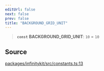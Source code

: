 ```yaml
---
editUrl: false
next: false
prev: false
title: "BACKGROUND_GRID_UNIT"
---
```


> **`const`** **BACKGROUND\_GRID\_UNIT**: `10` = `10`

## Source

[packages/infinitykit/src/constants.ts:13](https://github.com/nodenogg-in/alpha-p2p/blob/8383a4b/packages/infinitykit/src/constants.ts#L13)
